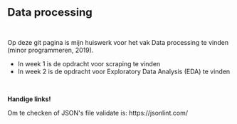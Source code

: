 <p><span style="font-size: 18pt;"><strong>Data processing</strong></span></p>
<p>&nbsp;</p>
<p>Op deze git pagina is mijn huiswerk voor het vak Data processing te vinden (minor programmeren, 2019).&nbsp;</p>
<ul>
<li>In week 1 is de opdracht voor scraping te vinden</li>
<li>In week 2 is de opdracht voor Exploratory Data Analysis (EDA) te vinden</li>
</ul>
<p>&nbsp;</p>
<p><strong>Handige links!</strong></p>
<p>Om te checken of JSON's file validate is: https://jsonlint.com/</p>
